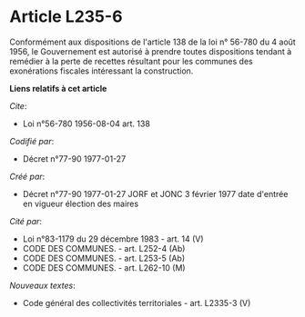 # Article L235-6

Conformément aux dispositions de l'article 138 de la loi n° 56-780 du 4 août 1956, le Gouvernement est autorisé à prendre
toutes dispositions tendant à remédier à la perte de recettes résultant pour les communes des exonérations fiscales
intéressant la construction.

**Liens relatifs à cet article**

_Cite_:

  - Loi n°56-780 1956-08-04 art. 138

_Codifié par_:

  - Décret n°77-90 1977-01-27

_Créé par_:

  - Décret n°77-90 1977-01-27 JORF et JONC 3 février 1977 date d'entrée en vigueur élection des maires

_Cité par_:

  - Loi n°83-1179 du 29 décembre 1983 - art. 14 (V)
  - CODE DES COMMUNES. - art. L252-4 (Ab)
  - CODE DES COMMUNES. - art. L253-5 (Ab)
  - CODE DES COMMUNES. - art. L262-10 (M)

_Nouveaux textes_:

  - Code général des collectivités territoriales - art. L2335-3 (V)
